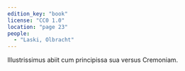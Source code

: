```yaml
---
edition_key: "book"
license: "CC0 1.0"
location: "page 23"
people:
  - "Laski, Olbracht"
---
```

Illustrissimus abiit cum principissa sua versus Cremoniam.

